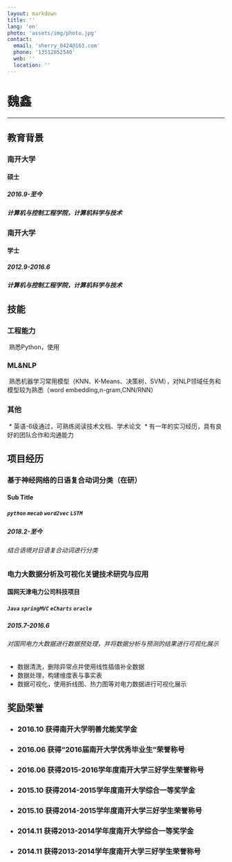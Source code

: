 ```yaml
---
layout: markdown
title: ''
lang: 'en'
photo: 'assets/img/photo.jpg'
contact:
  email: 'sherry_0424@163.com'
  phone: '13512852540'
  web: ''
  location: ''
---
```


# 魏鑫

-----------

## 教育背景

### 南开大学
#### 硕士
##### 2016.9-至今
##### 计算机与控制工程学院，计算机科学与技术

### 南开大学
#### 学士
##### 2012.9-2016.6
##### 计算机与控制工程学院，计算机科学与技术


## 技能

### 工程能力
  熟悉Python，使用

### ML&NLP
  熟悉机器学习常用模型（KNN、K-Means、决策树、SVM），对NLP领域任务和模型较为熟悉（word embedding,n-gram,CNN/RNN）

### 其他
  * 英语-6级通过，可熟练阅读技术文档、学术论文
  * 有一年的实习经历，具有良好的团队合作和沟通能力

## 项目经历
### 基于神经网络的日语复合动词分类（在研）
#### Sub Title
##### `python` `mecab` `word2vec` `LSTM`
##### 2018.2-至今
###### 结合语境对日语复合动词进行分类


### 电力大数据分析及可视化关键技术研究与应用
#### 国网天津电力公司科技项目
##### `Java` `springMVC` `eCharts` `oracle`
##### 2015.7-2016.6
###### 对国网电力大数据进行数据预处理，并将数据分析与预测的结果进行可视化展示
* 数据清洗，删除异常点并使用线性插值补全数据
* 数据处理，构建维度表与事实表
* 数据可视化，使用折线图、热力图等对电力数据进行可视化展示

## 奖励荣誉

* ### 2016.10    获得南开大学明善允能奖学金
* ### 2016.06    获得“2016届南开大学优秀毕业生”荣誉称号
* ### 2016.06    获得2015-2016学年度南开大学三好学生荣誉称号
* ### 2015.10    获得2014-2015学年度南开大学综合一等奖学金
* ### 2015.10    获得2014-2015学年度南开大学三好学生荣誉称号
* ### 2014.11    获得2013-2014学年度南开大学综合一等奖学金
* ### 2014.11    获得2013-2014学年度南开大学三好学生荣誉称号

